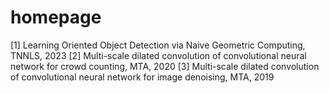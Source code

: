 # homepage
[1] Learning Oriented Object Detection via Naive Geometric Computing, TNNLS, 2023
[2] Multi-scale dilated convolution of convolutional neural network for crowd counting, MTA, 2020
[3] Multi-scale dilated convolution of convolutional neural network for image denoising, MTA, 2019
